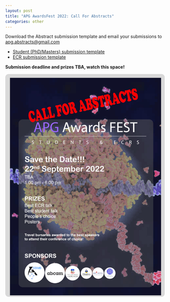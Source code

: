 ```yaml
---
layout: post
title: "APG AwardsFest 2022: Call For Abstracts"
categories: other
---
```


Download the Abstract submission template and email your submissions to [apg.abstracts@gmail.com](mailto:apg.abstracts@gmail.com)

 - [Student (PhD/Masters) submission template][1]
 - [ECR submission template][2]

__Submission deadline and prizes TBA, watch this space!__


![](/assets/images/2022_awardsfestCFA.jpg)


[1]:/assets/docs/StudentAwardsTemplate.docx

[2]:/assets/docs/TemplateECR.docx